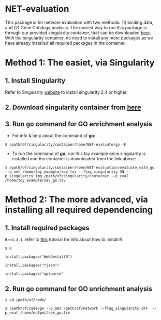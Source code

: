 # NET-evaluation
This package is for network evaluation with two methods: (1) binding data, and (2) Gene Ontology analysis. The easiest way to run this package is through our provided singularity container, that can be downloaded [here](http:/). With the singularity container, no need to install any more packages as we have already installed all required packages in the container. 

# Method 1: The easiet, via Singularity
## 1. Install Singularity
Refer to Singularity [website](https://singularity.lbl.gov/install-linux) to install singularity 2.4 or higher.
## 2. Download singularity container from [here](https://www.dropbox.com/sh/04fnshj2stcgalt/AADjwy85iAD4HN_oYwZOLDCia?dl=0)
## 3. Run go command for GO enrichment analysis
- For info & help about the command of **go**:

`$ /path/of/singularity/container/home/NET-evaluate/go -h`

- To run the command of **go**, run this toy example once singularity is installed and the container is downloaded from the link above:

`$ /path/of/singularity/container/home/NET-evaluation/evaluate_with_go --p_net /home/toy_example/zev.tsv --flag_singularity ON --p_singularity_img /path/of/singularity/container --p_eval /home/toy_example/zev_go.tsv ` 

# Method 2: The more advanced, via installing all required dependencing
## 1. Install required packages
`R>=3.4.4`, refer to [this](https://www.datacamp.com/community/tutorials/installing-R-windows-mac-ubuntu) tutorial for info about how to install R

`$ R`

`install.packages("WebGestaltR")`

`install.packages("rjson")`

`install.packages("optparse"`

## 2. Run go command for GO enrichment analysis
`$ cd /path/of/code/`

`$ /path/of/code/go --p_net /path/of/network --flag_singularity OFF  --p_eval /home/output/zev_go.tsv ` 
